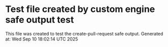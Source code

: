 # Test file created by custom engine safe output test
This file was created to test the create-pull-request safe output.
Generated at: Wed Sep 10 18:02:14 UTC 2025

